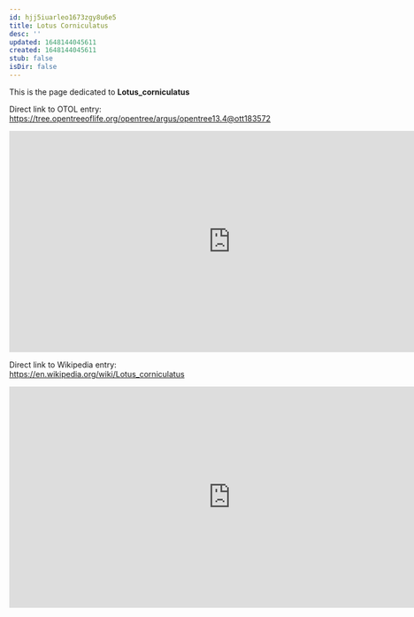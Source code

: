 ```yaml
---
id: hjj5iuarleo1673zgy8u6e5
title: Lotus Corniculatus
desc: ''
updated: 1648144045611
created: 1648144045611
stub: false
isDir: false
---
```

This is the page dedicated to **Lotus_corniculatus**


Direct link to OTOL entry: https://tree.opentreeoflife.org/opentree/argus/opentree13.4@ott183572



<html>
    <body>
    <iframe src="https://tree.opentreeoflife.org/opentree/argus/opentree13.4@ott183572"
    width="800" height="400" frameborder="0" allowfullscreen> </iframe>
    </body>
</html>
    


Direct link to Wikipedia entry: https://en.wikipedia.org/wiki/Lotus_corniculatus



<html>
    <body>
    <iframe src="https://en.wikipedia.org/wiki/Lotus_corniculatus"
    width="800" height="400" frameborder="0" allowfullscreen> </iframe>
    </body>
</html>
    
